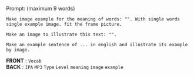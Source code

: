 Prompt: (maximum 9 words)
```
Make image example for the meaning of words: "". With single words single example image. fit the frame picture.
```
```
Make an image to illustrate this text: "".
```
```
Make an example sentence of ... in english and illustrate its example by image.
```
**FRONT** : ``Vocab`` <br/>
**BACK** : ``IPA`` ``MP3`` ``Type`` ``Level`` ``meaning`` ``image`` ``example`` 

